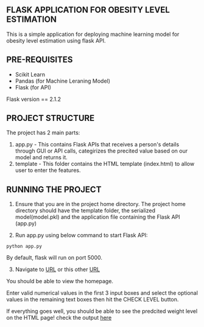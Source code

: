 ## FLASK APPLICATION FOR OBESITY LEVEL ESTIMATION

This is a simple application for deploying machine learning model for obesity level estimation using flask API.

## PRE-REQUISITES

- Scikit Learn
- Pandas (for Machine Leraning Model) 
- Flask (for API)

Flask version == 2.1.2

## PROJECT STRUCTURE

The project has 2 main parts:
1. app.py - This contains Flask APIs that receives a person's details through GUI or API calls, categirizes the precited value based on our model and returns it.
2. template - This folder contains the HTML template (index.html) to allow user to enter the features.

## RUNNING THE PROJECT
1. Ensure that you are in the project home directory. The project home directory should have the template folder, the serialized model(model.pkl) and the application file containing the Flask API (app.py)

2. Run app.py using below command to start Flask API:
```
python app.py
```
By default, flask will run on port 5000.

3. Navigate to [URL](http://127.0.0.1:5000/) or this other [URL](http://localhost:5000)

You should be able to view the homepage.

Enter valid numerical values in the first 3 input boxes and select the optional values in the remaining text boxes then hit the CHECK LEVEL button.

If everything goes well, you should  be able to see the predcited weight level on the HTML page!
check the output [here](http://127.0.0.1:5000/result)
